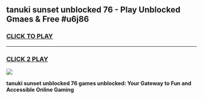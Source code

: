 
## tanuki sunset unblocked 76 - Play Unblocked Gmaes & Free #u6j86
<h3>
<a href="https://news.freeplayer.one?title=tanuki_sunset_unblocked_76&ref=24F">CLICK TO PLAY</a></h3>
<hr>

<h3>
<a href="https://news.freeplayer.one?title=tanuki_sunset_unblocked_76&ref=24F">CLICK 2 PLAY</a>
  
</h3>

<a href="https://news.freeplayer.one?title=tanuki_sunset_unblocked_76&ref=24F/"><img src="https://clearcache.store/games.png"></a>


**tanuki sunset unblocked 76 games unblocked: Your Gateway to Fun and Accessible Online Gaming**
